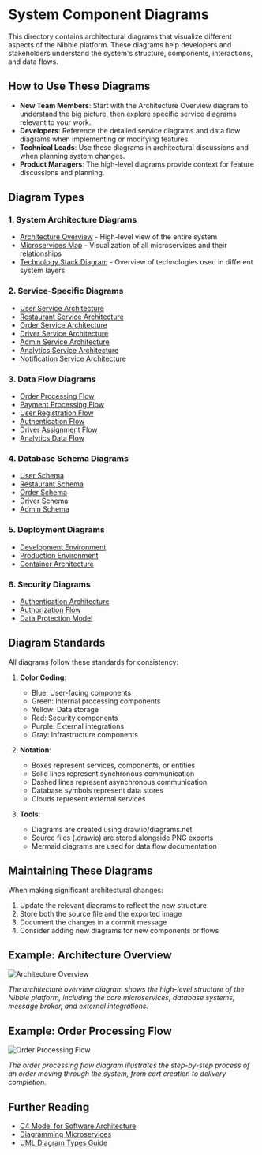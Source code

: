 # System Component Diagrams

This directory contains architectural diagrams that visualize different aspects of the Nibble platform. These diagrams help developers and stakeholders understand the system's structure, components, interactions, and data flows.

## How to Use These Diagrams

- **New Team Members**: Start with the Architecture Overview diagram to understand the big picture, then explore specific service diagrams relevant to your work.
- **Developers**: Reference the detailed service diagrams and data flow diagrams when implementing or modifying features.
- **Technical Leads**: Use these diagrams in architectural discussions and when planning system changes.
- **Product Managers**: The high-level diagrams provide context for feature discussions and planning.

## Diagram Types

### 1. System Architecture Diagrams

- [Architecture Overview](./architecture-overview.png) - High-level view of the entire system
- [Microservices Map](./microservices-map.png) - Visualization of all microservices and their relationships
- [Technology Stack Diagram](./technology-stack.png) - Overview of technologies used in different system layers

### 2. Service-Specific Diagrams

- [User Service Architecture](./user-service-architecture.png)
- [Restaurant Service Architecture](./restaurant-service-architecture.png)
- [Order Service Architecture](./order-service-architecture.png)
- [Driver Service Architecture](./driver-service-architecture.png)
- [Admin Service Architecture](./admin-service-architecture.png)
- [Analytics Service Architecture](./analytics-service-architecture.png)
- [Notification Service Architecture](./notification-service-architecture.png)

### 3. Data Flow Diagrams

- [Order Processing Flow](./order-flow.png)
- [Payment Processing Flow](./payment-flow.png)
- [User Registration Flow](./user-registration-flow.png)
- [Authentication Flow](./authentication-flow.png)
- [Driver Assignment Flow](./driver-assignment-flow.png)
- [Analytics Data Flow](./analytics-flow.png)

### 4. Database Schema Diagrams

- [User Schema](./user-schema.png)
- [Restaurant Schema](./restaurant-schema.png)
- [Order Schema](./order-schema.png)
- [Driver Schema](./driver-schema.png)
- [Admin Schema](./admin-schema.png)

### 5. Deployment Diagrams

- [Development Environment](./dev-deployment.png)
- [Production Environment](./prod-deployment.png)
- [Container Architecture](./container-architecture.png)

### 6. Security Diagrams

- [Authentication Architecture](./authentication-architecture.png)
- [Authorization Flow](./authorization-flow.png)
- [Data Protection Model](./data-protection.png)

## Diagram Standards

All diagrams follow these standards for consistency:

1. **Color Coding**:
   - Blue: User-facing components
   - Green: Internal processing components
   - Yellow: Data storage
   - Red: Security components
   - Purple: External integrations
   - Gray: Infrastructure components

2. **Notation**:
   - Boxes represent services, components, or entities
   - Solid lines represent synchronous communication
   - Dashed lines represent asynchronous communication
   - Database symbols represent data stores
   - Clouds represent external services

3. **Tools**:
   - Diagrams are created using draw.io/diagrams.net
   - Source files (.drawio) are stored alongside PNG exports
   - Mermaid diagrams are used for data flow documentation

## Maintaining These Diagrams

When making significant architectural changes:

1. Update the relevant diagrams to reflect the new structure
2. Store both the source file and the exported image
3. Document the changes in a commit message
4. Consider adding new diagrams for new components or flows

## Example: Architecture Overview

![Architecture Overview](./architecture-overview.png)

*The architecture overview diagram shows the high-level structure of the Nibble platform, including the core microservices, database systems, message broker, and external integrations.*

## Example: Order Processing Flow

![Order Processing Flow](./order-flow.png)

*The order processing flow diagram illustrates the step-by-step process of an order moving through the system, from cart creation to delivery completion.*

## Further Reading

- [C4 Model for Software Architecture](https://c4model.com/)
- [Diagramming Microservices](https://microservices.io/patterns/index.html)
- [UML Diagram Types Guide](https://www.visual-paradigm.com/guide/uml-unified-modeling-language/what-is-uml/)